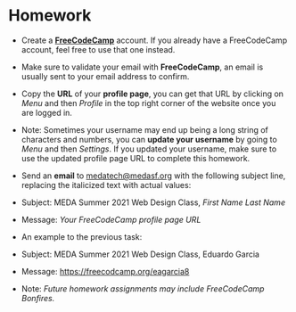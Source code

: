 # Homework

* Create a [**FreeCodeCamp**](http://www.freecodecamp.org/) account. If you already have a FreeCodeCamp account, feel free to use that one instead.

* Make sure to validate your email with **FreeCodeCamp**, an email is usually sent to your email address to confirm.

* Copy the **URL** of your **profile page**, you can get that URL by clicking on *Menu* and then *Profile* in the top right corner of the website once you are logged in.

* Note: Sometimes your username may end up being a long string of characters and numbers, you can **update your username** by going to *Menu* and then *Settings*. If you updated your username, make sure to use the updated profile page URL to complete this homework.

* Send an **email** to medatech@medasf.org with the following subject line, replacing the italicized text with actual values:

* Subject: MEDA Summer 2021 Web Design Class, *First Name Last Name*

* Message: *Your FreeCodeCamp profile page URL*

* An example to the previous task:

* Subject: MEDA Summer 2021 Web Design Class, Eduardo Garcia

* Message: https://freecodcamp.org/eagarcia8

* Note: *Future homework assignments may include FreeCodeCamp Bonfires.*
